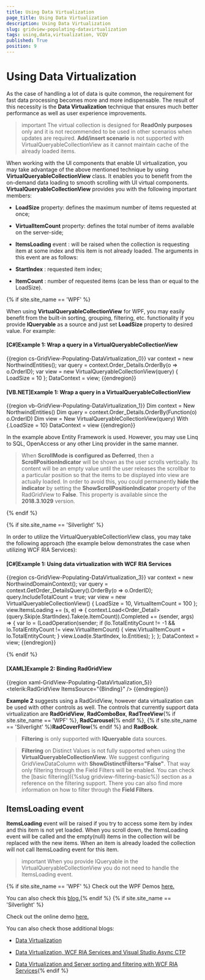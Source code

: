 ```yaml
---
title: Using Data Virtualization
page_title: Using Data Virtualization
description: Using Data Virtualization
slug: gridview-populating-datavirtualization
tags: using,data,virtualization, VCQV
published: True
position: 9
---
```


# Using Data Virtualization

As the case of handling a lot of data is quite common, the requirement for fast data processing becomes more and more indispensable.  The result of this necessity is the __Data Virtualization__ technique that ensures much better performance as well as user experience improvements.

>important The virtual collection is designed for __ReadOnly purposes__ only and it is not recommended to be used in other scenarios when updates are required. __Add/insert scenario__ is not supported with VirtualQueryableCollectionView as it cannot maintain cache of the already loaded items. 

When working with the UI components that enable UI virtualization, you may take advantage of the above mentioned technique by using __VirtualQueryableCollectionView__ class. It enables you to benefit from the on-demand data loading to smooth scrolling with UI virtual components.
__VirtualQueryableCollectionView__ provides you with the following important members:

* __LoadSize__ property: defines the maximum number of items requested at once;
            
* __VirtualItemCount__ property: defines the total number of items available on the server-side;
            
* __ItemsLoading__ event : will be raised when the collection is requesting item at some index and this item is not already loaded. The arguments in this event are as follows:
             
* __StartIndex__ : requested item index;
                
* __ItemCount__ : number of requested items (can be less than or equal to the LoadSize).

{% if site.site_name == 'WPF' %}

When using __VirtualQueryableCollectionView__ for WPF, you may easily benefit from the built-in sorting, grouping, filtering, etc. functionality if you provide **IQueryable** as a source and just set **LoadSize** property to desired value. For example:

#### __[C#]Example 1: Wrap a query in a VirtualQueryableCollectionView__

{{region cs-GridView-Populating-DataVirtualization_0}}
	var context = new NorthwindEntities();
	var query = context.Order_Details.OrderBy(o => o.OrderID);
	var view = new VirtualQueryableCollectionView(query) { LoadSize = 10 };
	DataContext = view;
{{endregion}}

#### __[VB.NET]Example 1: Wrap a query in a VirtualQueryableCollectionView__

{{region vb-GridView-Populating-DataVirtualization_1}}
	Dim context = New NorthwindEntities()
	Dim query = context.Order_Details.OrderBy(Function(o) o.OrderID)
	Dim view = New VirtualQueryableCollectionView(query) With {.LoadSize = 10}
	DataContext = view
{{endregion}}

In the example above Entity Framework is used. However, you may use Linq to SQL, OpenAccess or any other Linq provider in the same manner.

>When __ScrollMode is configured as Deferred__, then a __ScrollPositionIndicator__ will be shown as the user scrolls vertically. Its content will be an empty value until the user releases the scrollbar to a particular position so that the items to be displayed into view are actually loaded. In order to avoid this, you could permanently __hide the indicator__ by setting the __ShowScrollPositionIndicator__ property of the RadGridView to __False__. This property is available since the __2018.3.1029__ version.

{% endif %}

{% if site.site_name == 'Silverlight' %}

In order to utilize the VirtualQueryableCollectionView class, you may take the following approach (the example below demonstrates the case when utilizing WCF RIA Services):

#### __[C#]Example 1: Using data virtualization with WCF RIA Services__

{{region cs-GridView-Populating-DataVirtualization_3}}
	var context = new NorthwindDomainContext();
	var query = context.GetOrder_DetailsQuery().OrderBy(o => o.OrderID);
	query.IncludeTotalCount = true;
	var view = new VirtualQueryableCollectionView() { LoadSize = 10, VirtualItemCount = 100 };
	view.ItemsLoading += (s, e) =>
	{
	    context.Load<Order_Detail>(query.Skip(e.StartIndex).Take(e.ItemCount)).Completed += (sender, args) =>
	    {
	        var lo = (LoadOperation)sender;
	        if (lo.TotalEntityCount != -1 && lo.TotalEntityCount != view.VirtualItemCount)
	        {
	            view.VirtualItemCount = lo.TotalEntityCount;
	        }
	        view.Load(e.StartIndex, lo.Entities);
	    };
	};
	DataContext = view;
{{endregion}}

{% endif %}

#### __[XAML]Example 2: Binding RadGridView__

{{region xaml-GridView-Populating-DataVirtualization_5}}
	<telerik:RadGridView ItemsSource="{Binding}" />
{{endregion}}

**Example 2** suggests using a RadGridView, however data virtualization can be used with other controls as well. The controls that currently support data virtualization are __RadGridView__, __RadComboBox__, __RadTreeView__{% if site.site_name == 'WPF' %}, __RadCarousel__{% endif %}, {% if site.site_name == 'Silverlight' %}__RadCoverFlow__{% endif %} and __RadBook__.

>**Filtering** is only supported with **IQueryable** data sources.

>**Filtering** on Distinct Values is not fully supported when using the **VirtualQueryableCollectionView**. We suggest configuring GridViewDataColumn with __ShowDistinctFilters="False"__. That way only filtering through the Field Filters will be enabled. You can check the [basic filtering]({%slug gridview-filtering-basic%}) section as a reference on the filtering support. There you can also find more information on how to filter through the __Field Filters__.         

## ItemsLoading event
__ItemsLoading__ event will be raised if you try to access some item by index and this item is not yet loaded. When you scroll down, the ItemsLoading event will be called and the empty(null) items in the collection will be replaced with the new items. When an item is already loaded the collection will not call ItemsLoading event for this item.
        
>important When you provide IQueryable in the VirtualQueryableCollectionView you do not need to handle the ItemsLoading event.
               
{% if site.site_name == 'WPF' %}
Check out the WPF Demos [here.](https://demos.telerik.com/wpf/)

You can also check this [blog.](http://blogs.telerik.com/vladimirenchev/posts/10-10-20/data-virtualization-for-your-silverlight-and-wpf-applications.aspx){% endif %}
{% if site.site_name == 'Silverlight' %}

Check out the online demo [here.](https://demos.telerik.com/silverlight/#DataVirtualization/FirstLook)

You can also check those additional blogs:

* [Data Virtualization](http://blogs.telerik.com/vladimirenchev/posts/10-10-20/data-virtualization-for-your-silverlight-and-wpf-applications.aspx)

* [Data Virtualization, WCF RIA Services and Visual Studio Async CTP](http://blogs.telerik.com/vladimirenchev/posts/11-04-18/telerik-data-virtualization-wcf-ria-services-and-visual-studio-async-ctp.aspx)

* [Data Virtualization and Server sorting and filtering with WCF RIA Services](http://blogs.telerik.com/vladimirenchev/posts/10-12-09/server-sorting-and-filtering-with-wcf-ria-services-and-telerik-data-virtualization-for-silverlight.aspx){% endif %}



